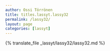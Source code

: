```yaml
---
author: Ossi Törrönen
title: titles.lassyt.lassy32
permalink: /lassy32/
layout: page
categories: [lassyt]
---
```

{% translate_file _lassyt/lassy32/lassy32.md %}